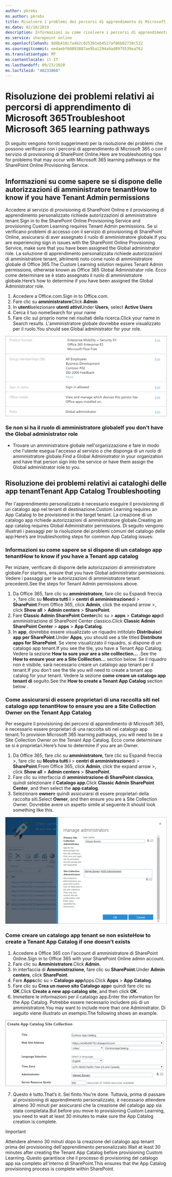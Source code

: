```yaml
---
author: pkrebs
ms.author: pkrebs
title: Risolvere i problemi dei percorsi di apprendimento di Microsoft 365
ms.date: 02/10/2019
description: Informazioni su come risolvere i percorsi di apprendimento di Microsoft 365
ms.service: sharepoint online
ms.openlocfilehash: 8d8b418c7a4b2c025391eb4527af86b02738c532
ms.sourcegitcommit: ee4aebf60893887ae95a1294a9ad8975539ea762
ms.translationtype: MT
ms.contentlocale: it-IT
ms.lasthandoff: 09/23/2020
ms.locfileid: "48233868"
---
```

# <a name="troubleshoot-microsoft-365-learning-pathways"></a><span data-ttu-id="1004a-103">Risoluzione dei problemi relativi ai percorsi di apprendimento di Microsoft 365</span><span class="sxs-lookup"><span data-stu-id="1004a-103">Troubleshoot Microsoft 365 learning pathways</span></span>

<span data-ttu-id="1004a-104">Di seguito vengono forniti suggerimenti per la risoluzione dei problemi che possono verificarsi con i percorsi di apprendimento di Microsoft 365 o con il servizio di provisioning di SharePoint Online.</span><span class="sxs-lookup"><span data-stu-id="1004a-104">Here are troubleshooting tips for problems that may occur with Microsoft 365 learning pathways or the SharePoint Online Provisioning Service.</span></span>

## <a name="how-to-know-if-you-have-tenant-admin-permissions"></a><span data-ttu-id="1004a-105">Informazioni su come sapere se si dispone delle autorizzazioni di amministratore tenant</span><span class="sxs-lookup"><span data-stu-id="1004a-105">How to know if you have Tenant Admin permissions</span></span>

<span data-ttu-id="1004a-106">Accedere al servizio di provisioning di SharePoint Online e il provisioning di apprendimento personalizzato richiede autorizzazioni di amministratore tenant.</span><span class="sxs-lookup"><span data-stu-id="1004a-106">Sign in to the SharePoint Online Provisioning Service and provisioning Custom Learning requires Tenant Admin permissions.</span></span> <span data-ttu-id="1004a-107">Se si verificano problemi di accesso con il servizio di provisioning di SharePoint Online, assicurarsi di aver assegnato il ruolo di amministratore globale.</span><span class="sxs-lookup"><span data-stu-id="1004a-107">If you are experiencing sign in issues with the SharePoint Online Provisioning Service, make sure that you have been assigned the Global administrator role.</span></span> <span data-ttu-id="1004a-108">La soluzione di apprendimento personalizzata richiede autorizzazioni di amministratore tenant, altrimenti noto come ruolo di amministratore globale di Office 365.</span><span class="sxs-lookup"><span data-stu-id="1004a-108">The Custom Learning solution requires Tenant Admin permissions, otherwise known as Office 365 Global Administrator role.</span></span> <span data-ttu-id="1004a-109">Ecco come determinare se è stato assegnato il ruolo di amministratore globale.</span><span class="sxs-lookup"><span data-stu-id="1004a-109">Here’s how to determine if you have been assigned the Global Administrator role.</span></span>

1.  <span data-ttu-id="1004a-110">Accedere a Office.com.</span><span class="sxs-lookup"><span data-stu-id="1004a-110">Sign in to Office.com.</span></span>
2.  <span data-ttu-id="1004a-111">Fare clic su **amministratore**</span><span class="sxs-lookup"><span data-stu-id="1004a-111">Click **Admin**</span></span>
3.  <span data-ttu-id="1004a-112">In **utenti**selezionare **utenti attivi**</span><span class="sxs-lookup"><span data-stu-id="1004a-112">Under **Users**, select **Active Users**</span></span>
4.  <span data-ttu-id="1004a-113">Cerca il tuo nome</span><span class="sxs-lookup"><span data-stu-id="1004a-113">Search for your name</span></span>
5.  <span data-ttu-id="1004a-114">Fare clic sul proprio nome nei risultati della ricerca.</span><span class="sxs-lookup"><span data-stu-id="1004a-114">Click your name in Search results.</span></span> <span data-ttu-id="1004a-115">L'amministratore globale dovrebbe essere visualizzato per il ruolo.</span><span class="sxs-lookup"><span data-stu-id="1004a-115">You should see Global administrator for your role.</span></span>

![cg-globaladminrole.png](media/cg-globaladminrole.png)

### <a name="if-you-dont-have-the-global-administrator-role"></a><span data-ttu-id="1004a-117">Se non si ha il ruolo di amministratore globale</span><span class="sxs-lookup"><span data-stu-id="1004a-117">If you don’t have the Global administrator role</span></span>
- <span data-ttu-id="1004a-118">Trovare un amministratore globale nell'organizzazione e fare in modo che l'utente esegua l'accesso al servizio o che disponga di un ruolo di amministratore globale.</span><span class="sxs-lookup"><span data-stu-id="1004a-118">Find a Global Administrator in your organization and have that person sign into the service or have them assign the Global administrator role to you.</span></span>

## <a name="tenant-app-catalog-troubleshooting"></a><span data-ttu-id="1004a-119">Risoluzione dei problemi relativi ai cataloghi delle app tenant</span><span class="sxs-lookup"><span data-stu-id="1004a-119">Tenant App Catalog Troubleshooting</span></span>
<span data-ttu-id="1004a-120">Per l'apprendimento personalizzato è necessario eseguire il provisioning di un catalogo app nel tenant di destinazione.</span><span class="sxs-lookup"><span data-stu-id="1004a-120">Custom Learning requires an App Catalog to be provisioned in the target tenant.</span></span> <span data-ttu-id="1004a-121">La creazione di un catalogo app richiede autorizzazioni di amministratore globale.</span><span class="sxs-lookup"><span data-stu-id="1004a-121">Creating an app catalog requires Global Administrator permissions.</span></span> <span data-ttu-id="1004a-122">Di seguito vengono illustrati i passaggi per la risoluzione dei problemi comuni del catalogo delle app:</span><span class="sxs-lookup"><span data-stu-id="1004a-122">Here’s are troubleshooting steps for common App Catalog issues:</span></span>

### <a name="how-to-know-if-you-have-a-tenant-app-catalog"></a><span data-ttu-id="1004a-123">Informazioni su come sapere se si dispone di un catalogo app tenant</span><span class="sxs-lookup"><span data-stu-id="1004a-123">How to know if you have a Tenant app catalog</span></span> 
<span data-ttu-id="1004a-124">Per iniziare, verificare di disporre delle autorizzazioni di amministratore globale.</span><span class="sxs-lookup"><span data-stu-id="1004a-124">For starters, ensure that you have Global administrator permissions.</span></span> <span data-ttu-id="1004a-125">Vedere i passaggi per le autorizzazioni di amministratore tenant precedenti.</span><span class="sxs-lookup"><span data-stu-id="1004a-125">See the steps for Tenant Admin permissions above.</span></span>

1. <span data-ttu-id="1004a-126">Da Office 365, fare clic su **amministratore**, fare clic su Espandi freccia >, fare clic su **Mostra tutti i**  >  **centri di amministrazione**di  >  **SharePoint**.</span><span class="sxs-lookup"><span data-stu-id="1004a-126">From Office 365, click **Admin**, click the expand arrow >, click **Show all** > **Admin centers** > **SharePoint**.</span></span>
2. <span data-ttu-id="1004a-127">Fare **Classic Admin SharePoint Center**clic su  >  **apps**  >  **Catalogo app**di amministrazione di SharePoint Center classico.</span><span class="sxs-lookup"><span data-stu-id="1004a-127">Click **Classic Admin SharePoint Center** > **apps** > **App Catalog**.</span></span>
3. <span data-ttu-id="1004a-128">In **app**, dovrebbe essere visualizzato un riquadro intitolato **Distribuisci app per SharePoint**.</span><span class="sxs-lookup"><span data-stu-id="1004a-128">Under **Apps**, you should see a tile titled **Distribute apps for SharePoint**.</span></span> <span data-ttu-id="1004a-129">Se viene visualizzato il riquadro, si dispone di un catalogo app tenant.</span><span class="sxs-lookup"><span data-stu-id="1004a-129">If you see the tile, you have a Tenant App Catalog.</span></span> <span data-ttu-id="1004a-130">Vedere la sezione **How to sure your are a site colllection...** .</span><span class="sxs-lookup"><span data-stu-id="1004a-130">See the **How to ensure your are a Site Colllection...** section below.</span></span> <span data-ttu-id="1004a-131">Se il riquadro non è visibile, sarà necessario creare un catalogo app tenant per il tenant.</span><span class="sxs-lookup"><span data-stu-id="1004a-131">If you don’t see the tile you will need to create a tenant app catalog for your tenant.</span></span> <span data-ttu-id="1004a-132">Vedere la sezione **come creare un catalogo app tenant di** seguito.</span><span class="sxs-lookup"><span data-stu-id="1004a-132">See the **How to create a Tenant App Catalog** section below .</span></span>

### <a name="how-to-ensure-you-are-a-site-collection-owner-on-the-tenant-app-catalog"></a><span data-ttu-id="1004a-133">Come assicurarsi di essere proprietari di una raccolta siti nel catalogo app tenant</span><span class="sxs-lookup"><span data-stu-id="1004a-133">How to ensure you are a Site Collection Owner on the Tenant App Catalog</span></span> 
<span data-ttu-id="1004a-134">Per eseguire il provisioning dei percorsi di apprendimento di Microsoft 365, è necessario essere proprietari di una raccolta siti nel catalogo app tenant.</span><span class="sxs-lookup"><span data-stu-id="1004a-134">To provision Microsoft 365 learning pathways, you will need to be a Site Collection Owner on the Tenant App Catalog.</span></span> <span data-ttu-id="1004a-135">Ecco come determinare se si è proprietari.</span><span class="sxs-lookup"><span data-stu-id="1004a-135">Here’s how to determine if you are an Owner.</span></span>

1. <span data-ttu-id="1004a-136">Da Office 365, fare clic su **amministratore**, fare clic su Espandi freccia >, fare clic su **Mostra tutti i**  >  **centri di amministrazione**di  >  **SharePoint**.</span><span class="sxs-lookup"><span data-stu-id="1004a-136">From Office 365, click **Admin**, click the expand arrow >, click **Show all** > **Admin centers** > **SharePoint**.</span></span>
2. <span data-ttu-id="1004a-137">Fare clic su interfaccia di **amministrazione di SharePoint classica**, quindi selezionare il **Catalogo app**.</span><span class="sxs-lookup"><span data-stu-id="1004a-137">Click **Classic Admin SharePoint Center**, and then select the **app catalog**.</span></span>
3. <span data-ttu-id="1004a-138">Selezionare **owner**e quindi assicurarsi di essere proprietari della raccolta siti.</span><span class="sxs-lookup"><span data-stu-id="1004a-138">Select **Owner**, and then ensure you are a Site Collection Owner.</span></span> <span data-ttu-id="1004a-139">Dovrebbe avere un aspetto simile al seguente.</span><span class="sxs-lookup"><span data-stu-id="1004a-139">It should look something like this.</span></span>
 
![cg-sitecollectionowner.png](media/cg-sitecollectionowner.png)

### <a name="how-to-create-a-tenant-app-catalog-if-one-doesnt-exists"></a><span data-ttu-id="1004a-141">Come creare un catalogo app tenant se non esiste</span><span class="sxs-lookup"><span data-stu-id="1004a-141">How to create a Tenant App Catalog if one doesn’t exists</span></span> 
1. <span data-ttu-id="1004a-142">Accedere a Office 365 con l'account di amministratore di SharePoint Online.</span><span class="sxs-lookup"><span data-stu-id="1004a-142">Sign in to Office 365 with your SharePoint Online admin account.</span></span>
2. <span data-ttu-id="1004a-143">Fare clic su **Amministratore**.</span><span class="sxs-lookup"><span data-stu-id="1004a-143">Click **Admin**.</span></span>
3. <span data-ttu-id="1004a-144">In interfaccia di **Amministrazione**, fare clic su **SharePoint**.</span><span class="sxs-lookup"><span data-stu-id="1004a-144">Under **Admin centers**, click **SharePoint**.</span></span> 
4. <span data-ttu-id="1004a-145">Fare **Apps**clic su  >  **Catalogo app**Apps.</span><span class="sxs-lookup"><span data-stu-id="1004a-145">Click **Apps** > **App Catalog**.</span></span>
5. <span data-ttu-id="1004a-146">Fare clic su **Crea un nuovo sito Catalogo app**e quindi fare clic su **OK**.</span><span class="sxs-lookup"><span data-stu-id="1004a-146">Click **Create a new app catalog site**, and then click **OK**.</span></span> 
6.  <span data-ttu-id="1004a-147">Immettere le informazioni per il catalogo app.</span><span class="sxs-lookup"><span data-stu-id="1004a-147">Enter the information for the App Catalog.</span></span> <span data-ttu-id="1004a-148">Potrebbe essere necessario includere più di un amministratore.</span><span class="sxs-lookup"><span data-stu-id="1004a-148">You may want to include more than one Administrator.</span></span> <span data-ttu-id="1004a-149">Di seguito viene illustrato un esempio.</span><span class="sxs-lookup"><span data-stu-id="1004a-149">The following shows an example.</span></span>  

![cg-appcatalogfinish.png](media/cg-appcatalogfinish.png)

7.  <span data-ttu-id="1004a-151">Questo è tutto.</span><span class="sxs-lookup"><span data-stu-id="1004a-151">That’s it.</span></span> <span data-ttu-id="1004a-152">Sei finito.</span><span class="sxs-lookup"><span data-stu-id="1004a-152">You’re done.</span></span> <span data-ttu-id="1004a-153">Tuttavia, prima di passare al provisioning di apprendimento personalizzato, è necessario attendere almeno 30 minuti per assicurarsi che la creazione del catalogo app sia stata completata.</span><span class="sxs-lookup"><span data-stu-id="1004a-153">But before you move to provisioning Custom Learning, you need to wait at least 30 minutes to make sure the App Catalog creation is complete.</span></span> 

> [!IMPORTANT]
> <span data-ttu-id="1004a-154">Attendere almeno 30 minuti dopo la creazione del catalogo app tenant prima del provisioning dell'apprendimento personalizzato.</span><span class="sxs-lookup"><span data-stu-id="1004a-154">Wait at least 30 minutes after creating the Tenant App Catalog before provisioning Custom Learning.</span></span> <span data-ttu-id="1004a-155">Questo garantisce che il processo di provisioning del catalogo app sia completo all'interno di SharePoint.</span><span class="sxs-lookup"><span data-stu-id="1004a-155">This ensures that the App Catalog provisioning process is complete within SharePoint.</span></span> 